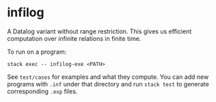 # infilog

A Datalog variant without range restriction. This gives us efficient
computation over infinite relations in finite time.

To run on a program:

```
stack exec -- infilog-exe <PATH>
```

See `test/cases` for examples and what they compute. You can add new programs
with `.inf` under that directory and run `stack test` to generate corresponding
`.exp` files.
